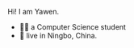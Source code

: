 Hi! I am Yawen.

- 🐱‍💻 a Computer Science student
- 🌇 live in Ningbo, China.

<!---
yawenZz/yawenZz is a ✨ special ✨ repository because its `README.md` (this file) appears on your GitHub profile.
You can click the Preview link to take a look at your changes.
--->
